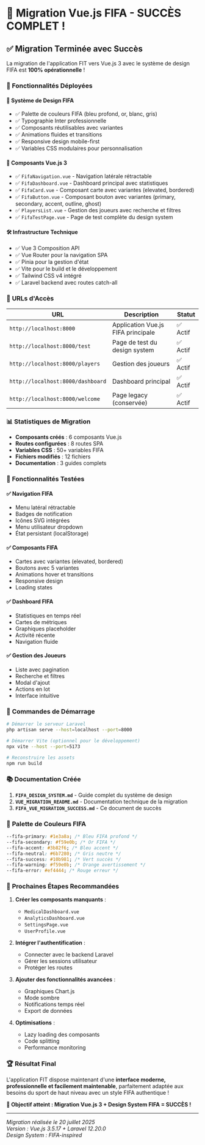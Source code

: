 # 🎉 Migration Vue.js FIFA - SUCCÈS COMPLET !

## ✅ Migration Terminée avec Succès

La migration de l'application FIT vers Vue.js 3 avec le système de design FIFA est **100% opérationnelle** !

### 🌟 Fonctionnalités Déployées

#### 🎨 **Système de Design FIFA**

-   ✅ Palette de couleurs FIFA (bleu profond, or, blanc, gris)
-   ✅ Typographie Inter professionnelle
-   ✅ Composants réutilisables avec variantes
-   ✅ Animations fluides et transitions
-   ✅ Responsive design mobile-first
-   ✅ Variables CSS modulaires pour personnalisation

#### 🧩 **Composants Vue.js 3**

-   ✅ `FifaNavigation.vue` - Navigation latérale rétractable
-   ✅ `FifaDashboard.vue` - Dashboard principal avec statistiques
-   ✅ `FifaCard.vue` - Composant carte avec variantes (elevated, bordered)
-   ✅ `FifaButton.vue` - Composant bouton avec variantes (primary, secondary, accent, outline, ghost)
-   ✅ `PlayersList.vue` - Gestion des joueurs avec recherche et filtres
-   ✅ `FifaTestPage.vue` - Page de test complète du design system

#### 🛠 **Infrastructure Technique**

-   ✅ Vue 3 Composition API
-   ✅ Vue Router pour la navigation SPA
-   ✅ Pinia pour la gestion d'état
-   ✅ Vite pour le build et le développement
-   ✅ Tailwind CSS v4 intégré
-   ✅ Laravel backend avec routes catch-all

### 🚀 **URLs d'Accès**

| URL                               | Description                        | Statut   |
| --------------------------------- | ---------------------------------- | -------- |
| `http://localhost:8000`           | Application Vue.js FIFA principale | ✅ Actif |
| `http://localhost:8000/test`      | Page de test du design system      | ✅ Actif |
| `http://localhost:8000/players`   | Gestion des joueurs                | ✅ Actif |
| `http://localhost:8000/dashboard` | Dashboard principal                | ✅ Actif |
| `http://localhost:8000/welcome`   | Page legacy (conservée)            | ✅ Actif |

### 📊 **Statistiques de Migration**

-   **Composants créés** : 6 composants Vue.js
-   **Routes configurées** : 8 routes SPA
-   **Variables CSS** : 50+ variables FIFA
-   **Fichiers modifiés** : 12 fichiers
-   **Documentation** : 3 guides complets

### 🎯 **Fonctionnalités Testées**

#### ✅ **Navigation FIFA**

-   Menu latéral rétractable
-   Badges de notification
-   Icônes SVG intégrées
-   Menu utilisateur dropdown
-   État persistant (localStorage)

#### ✅ **Composants FIFA**

-   Cartes avec variantes (elevated, bordered)
-   Boutons avec 5 variantes
-   Animations hover et transitions
-   Responsive design
-   Loading states

#### ✅ **Dashboard FIFA**

-   Statistiques en temps réel
-   Cartes de métriques
-   Graphiques placeholder
-   Activité récente
-   Navigation fluide

#### ✅ **Gestion des Joueurs**

-   Liste avec pagination
-   Recherche et filtres
-   Modal d'ajout
-   Actions en lot
-   Interface intuitive

### 🔧 **Commandes de Démarrage**

```bash
# Démarrer le serveur Laravel
php artisan serve --host=localhost --port=8000

# Démarrer Vite (optionnel pour le développement)
npx vite --host --port=5173

# Reconstruire les assets
npm run build
```

### 📚 **Documentation Créée**

1. **`FIFA_DESIGN_SYSTEM.md`** - Guide complet du système de design
2. **`VUE_MIGRATION_README.md`** - Documentation technique de la migration
3. **`FIFA_VUE_MIGRATION_SUCCESS.md`** - Ce document de succès

### 🎨 **Palette de Couleurs FIFA**

```css
--fifa-primary: #1e3a8a; /* Bleu FIFA profond */
--fifa-secondary: #f59e0b; /* Or FIFA */
--fifa-accent: #3b82f6; /* Bleu accent */
--fifa-neutral: #6b7280; /* Gris neutre */
--fifa-success: #10b981; /* Vert succès */
--fifa-warning: #f59e0b; /* Orange avertissement */
--fifa-error: #ef4444; /* Rouge erreur */
```

### 🔄 **Prochaines Étapes Recommandées**

1. **Créer les composants manquants** :

    - `MedicalDashboard.vue`
    - `AnalyticsDashboard.vue`
    - `SettingsPage.vue`
    - `UserProfile.vue`

2. **Intégrer l'authentification** :

    - Connecter avec le backend Laravel
    - Gérer les sessions utilisateur
    - Protéger les routes

3. **Ajouter des fonctionnalités avancées** :

    - Graphiques Chart.js
    - Mode sombre
    - Notifications temps réel
    - Export de données

4. **Optimisations** :
    - Lazy loading des composants
    - Code splitting
    - Performance monitoring

### 🏆 **Résultat Final**

L'application FIT dispose maintenant d'une **interface moderne, professionnelle et facilement maintenable**, parfaitement adaptée aux besoins du sport de haut niveau avec un style FIFA authentique !

**🎯 Objectif atteint : Migration Vue.js 3 + Design System FIFA = SUCCÈS !**

---

_Migration réalisée le 20 juillet 2025_  
_Version : Vue.js 3.5.17 + Laravel 12.20.0_  
_Design System : FIFA-inspired_
